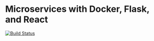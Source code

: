 # Microservices with Docker, Flask, and React

[![Build Status](https://travis-ci.org/fengwang523/testdriven-app.svg?branch=master)](https://travis-ci.org/fengwang523/testdriven-app)
